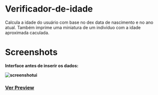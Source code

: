 # Verificador-de-idade
Calcula a idade do usuário com base no dex data de nascimento e no ano atual. Também imprime uma miniatura
de um indivíduo com a idade aproximada caculada.

# Screenshots
<strong>Interface antes de inserir os dados:<strong>

<img align="center" alt="screenshotui" src="https://i.imgur.com/QCzIInw.png">

### [Ver Preview](https://verificador-de-idade-xi.vercel.app/)
